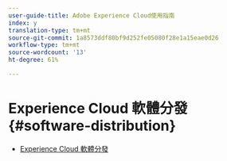 ```yaml
---
user-guide-title: Adobe Experience Cloud使用指南
index: y
translation-type: tm+mt
source-git-commit: 1a8573ddf80bf9d252fe05080f28e1a15eae0d26
workflow-type: tm+mt
source-wordcount: '13'
ht-degree: 61%

---
```



# Experience Cloud 軟體分發 {#software-distribution}

+ [Experience Cloud 軟體分發](home.md)
